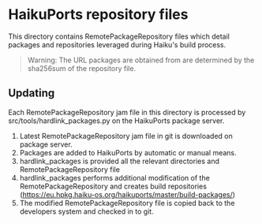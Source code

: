 HaikuPorts repository files
==========================

This directory contains RemotePackageRepository files
which detail packages and repositories leveraged during
Haiku's build process.

> Warning: The URL packages are obtained from
> are determined by the sha256sum of the repository
> file.

Updating
-------

Each RemotePackageRepository jam file in this directory
is processed by src/tools/hardlink_packages.py on the
HaikuPorts package server.

1) Latest RemotePackageRepository jam file in git is downloaded on package server.
2) Packages are added to HaikuPorts by automatic or manual means.
3) hardlink_packages is provided all the relevant directories and RemotePackageRepository file
4) hardlink_packages performs additional modification of the RemotePackageRepository and creates
   build repositories (https://eu.hpkg.haiku-os.org/haikuports/master/build-packages/)
5) The modified RemotePackageRepository file is copied back to the developers system and checked in to git.
